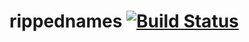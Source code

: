 # rippednames [![Build Status](https://travis-ci.org/paradicegames/rippednames.svg?branch=master)](https://travis-ci.org/paradicegames/rippednames)
